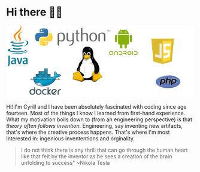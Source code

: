 # Hi there 👋🏾


![img](background_sea_edge_transparent.png)


Hi! I'm Cyrill and I have been absolutely fascinated with coding since age fourteen. Most of the things I know I learned from first-hand experience.
What my motivation boils down to (from an engineering perspective) is that <i>theory often follows invention.</i> Engineering, say inventing new artifacts, that's where the creative process happens. That's where I'm most interested in: ingenious invententions and orginality. 



> I do not think there is any thrill that can go through the human heart like that felt by the inventor as he sees a creation of the brain unfolding to success"   ~Nikola Tesla

